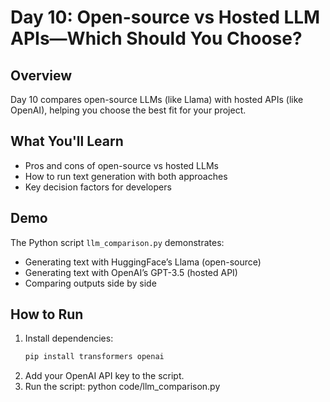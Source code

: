# Day 10: Open-source vs Hosted LLM APIs—Which Should You Choose?

## Overview
Day 10 compares open-source LLMs (like Llama) with hosted APIs (like OpenAI), helping you choose the best fit for your project.

## What You'll Learn
- Pros and cons of open-source vs hosted LLMs
- How to run text generation with both approaches
- Key decision factors for developers

## Demo
The Python script `llm_comparison.py` demonstrates:
- Generating text with HuggingFace’s Llama (open-source)
- Generating text with OpenAI’s GPT-3.5 (hosted API)
- Comparing outputs side by side

## How to Run
1. Install dependencies:
   ```bash
   pip install transformers openai
2. Add your OpenAI API key to the script.
3. Run the script:
python code/llm_comparison.py
